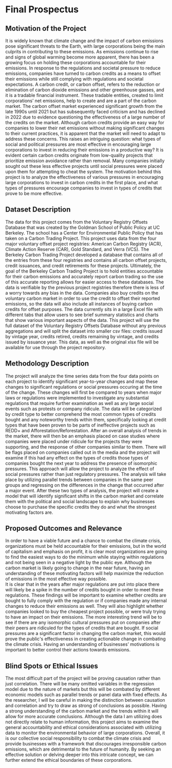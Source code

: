# Final Prospectus
## Motivation of the Project
It is widely known that climate change and the impact of carbon emissions pose significant threats to the Earth, with large corporations being the main culprits in contributing to these emissions. As emissions continue to rise and signs of global warming become more apparent, there has been a growing focus on holding these corporations accountable for their emissions. In response to the regulations and societal pressure to reduce emissions, companies have turned to carbon credits as a means to offset their emissions while still complying with regulations and societal expectations. A carbon credit, or carbon offset, refers to the reduction or elimination of carbon dioxide emissions and other greenhouse gasses, and it is a tradable financial instrument. These tradable entities, created to limit corporations’ net emissions, help to create and are a part of the carbon market.
The carbon offset market experienced significant growth from the late 1990s until 2021 but has subsequently faced criticism and has declined in 2022 due to evidence questioning the effectiveness of a large number of the credits on the market. Although carbon credits provide an easy way for companies to lower their net emissions without making significant changes to their current practices, it is apparent that the market will need to adapt to address these concerns. This raises an intriguing question: what types of social and political pressures are most effective in encouraging large corporations to invest in reducing their emissions in a productive way? 
It is evident certain carbon credits originate from low-quality projects that prioritize emission avoidance rather than removal. Many companies initially sought out these less effective projects until social pressures were placed upon them for attempting to cheat the system. The motivation behind this project is to analyze the effectiveness of various pressures in encouraging large corporations to invest in carbon credits in the first place, and what types of pressures encourage companies to invest in types of credits that prove to be more effective.
## Dataset Description
The data for this project comes from the Voluntary Registry Offsets Database that was created by the Goldman School of Public Policy at UC Berkeley. The school has a Center for Environmental Public Policy that has taken on a Carbon Trading Project. This project uses data from the four major voluntary offset project registries: American Carbon Registry (ACR), Climate Action Reserve (CAR), Gold Standard, and Verra (VCS). The Berkeley Carbon Trading Project developed a database that contains all of the entries from these four registries and contains all carbon offset projects, credit issuances, and credit retirements for these projects. 
Ultimately, the goal of the Berkeley Carbon Trading Project is to hold entities accountable for their carbon emissions and accurately report carbon trading so the use of this accurate reporting allows for easier access to these databases. The data is verifiable by the previous project registries therefore there is less of a worry towards any bias in the data. Companies also buy credits on the voluntary carbon market in order to use the credit to offset their reported emissions, so the data will also include all instances of buying carbon credits for offset purposes. The data currently sits in a large Excel file with different tabs that allow users to see brief summary statistics and charts that show various important aspects of the data. This project will use the full dataset of the Voluntary Registry Offsets Database without any previous aggregations and will split the dataset into smaller csv files: credits issued by vintage year, credits retired, credits remaining by vintage, and credits issued by issuance year. This data, as well as the original xlsx file will be available for use through the project repository. 
## Methodology Description
The project will analyze the time series data from the four data points on each project to identify significant year-to-year changes and map these changes to significant regulations or social pressures occuring at the time of the change. These changes will first be compared to years when major laws or regulations were implemented to investigate any substantial regulations that require further examination as well as any large social events such as protests or company ridicule. The data will be categorized by credit type to better comprehend the most common types of credits bought and any noteworthy trends within them, specifically looking at credit types that have been proven to be parts of ineffective projects such as REDD+ and Afforestation/Reforestation. 
After an overall analysis of trends in the market, there will then be an emphasis placed on case studies where companies were placed under ridicule for the projects they were supporting, and the response of other companies similar to them. There will be flags placed on companies called out in the media and the project will examine if this had any effect on the types of credits those types of companies bought the next year to address the presence of isomorphic pressures. This approach will allow the project to analyze the effect of social pressures rather than just regulatory pressures. The analysis will take place by utilizing parallel trends between companies in the same peer groups and regressing on the differences in the change that occurred after a major event. 
After these two types of analysis, the project will create a model that will identify significant shifts in the carbon market and correlate them with the political and social landscape to explain why businesses choose to purchase the specific credits they do and what the strongest motivating factors are.
## Proposed Outcomes and Relevance
In order to have a viable future and a chance to combat the climate crisis, organizations must be held accountable for their emissions, but in the world of capitalism and emphasis on profit, it is clear most organizations are going to find the easiest ways to do the minimum while staying within regulations and not being seen in a negative light by the public eye. Although the carbon market is likely going to change in the near future, having an understanding of these motivating factors will help maximize the reduction of emissions in the most effective way possible.  
It is clear that in the years after major regulations are put into place there will likely be a spike in the number of credits bought in order to meet these regulations. These findings will be important to examine whether credits are bought to fully comply with the regulation or if companies made any internal changes to reduce their emissions as well. They will also highlight whether companies looked to buy the cheapest project possible, or were truly trying to have an impact on their emissions. The more interesting trend will be to see if there are any isomorphic cultural pressures put on companies after their peers are ridiculed for the types of credits that are bought. If social pressures are a significant factor in changing the carbon market, this would prove the public's effectiveness in creating actionable change in combating the climate crisis. Having an understanding of businesses’ motivations is important to better control their actions towards emissions. 
## Blind Spots or Ethical Issues
The most difficult part of the project will be proving causation rather than just correlation. There will be many omitted variables in the regression model due to the nature of markets but this will be combated by different economic models such as parallel trends or panel data with fixed effects. As the researcher, I will be careful in making the distinction between causation and correlation and try to draw as strong of conclusions as possible. Having a strong understanding of the carbon market and the trends within it will allow for more accurate conclusions. 
Although the data I am utilizing does not directly relate to human information, this project aims to examine the general accountability and ethical considerations associated with utilizing data to monitor the environmental behavior of large corporations. Overall, it is our collective social responsibility to combat the climate crisis and provide businesses with a framework that discourages irresponsible carbon emissions, which are detrimental to the future of humanity. By seeking an effective solution or delving deeper into this intricate concept, we can further extend the ethical boundaries of these corporations.



